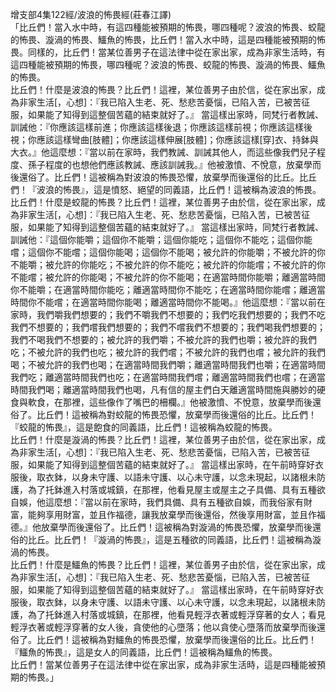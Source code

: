 增支部4集122經/波浪的怖畏經(莊春江譯)  
「比丘們！當入水中時，有這四種能被預期的怖畏，哪四種呢？波浪的怖畏、蛟龍的怖畏、漩渦的怖畏、鱷魚的怖畏，比丘們！當入水中時，這是四種能被預期的怖畏。同樣的，比丘們！當某位善男子在這法律中從在家出家，成為非家生活時，有這四種能被預期的怖畏，哪四種呢？波浪的怖畏、蛟龍的怖畏、漩渦的怖畏、鱷魚的怖畏。  
比丘們！什麼是波浪的怖畏？比丘們！這裡，某位善男子由於信，從在家出家，成為非家生活[，心想]：『我已陷入生老、死、愁悲苦憂惱，已陷入苦，已被苦征服，如果能了知得到這整個苦蘊的結束就好了。』 當這樣出家時，同梵行者教誡、訓誡他：『你應該這樣前進；你應該這樣後退；你應該這樣前視；你應該這樣後視；你應該這樣彎曲[肢體]；你應該這樣伸展[肢體]；你應該這樣[穿]衣、持鉢與大衣。』他這麼想：『當以前在家時，我們教誡、訓誡其他人，而這些像我們兒子程度、孫子程度的也想他們應該教誡、應該訓誡我。』他被激憤、不悅意，放棄學而後還俗了。比丘們！這被稱為對波浪的怖畏恐懼，放棄學而後還俗的比丘。比丘們！『波浪的怖畏』，這是憤怒、絕望的同義語，比丘們！這被稱為波浪的怖畏。  
比丘們！什麼是蛟龍的怖畏？比丘們！這裡，某位善男子由於信，從在家出家，成為非家生活[，心想]：『我已陷入生老、死、愁悲苦憂惱，已陷入苦，已被苦征服，如果能了知得到這整個苦蘊的結束就好了。』 當這樣出家時，同梵行者教誡、訓誡他：『這個你能嚼；這個你不能嚼；這個你能吃；這個你不能吃；這個你能嚐；這個你不能嚐；這個你能喝；這個你不能喝；被允許的你能嚼；不被允許的你不能嚼；被允許的你能吃；不被允許的你不能吃；被允許的你能嚐；不被允許的你不能嚐；被允許的你能喝；不被允許的你不能喝；在適當時間你能嚼；離適當時間你不能嚼；在適當時間你能吃；離適當時間你不能吃；在適當時間你能嚐；離適當時間你不能嚐；在適當時間你能喝；離適當時間你不能喝。』他這麼想：『當以前在家時，我們嚼我們想要的；我們不嚼我們不想要的；我們吃我們想要的；我們不吃我們不想要的；我們嚐我們想要的；我們不嚐我們不想要的；我們喝我們想要的；我們不喝我們不想要的；被允許的我們嚼；不被允許的我們也嚼；被允許的我們吃；不被允許的我們也吃；被允許的我們嚐；不被允許的我們也嚐；被允許的我們喝；不被允許的我們也喝；在適當時間我們嚼；離適當時間我們也嚼；在適當時間我們吃；離適當時間我們也吃；在適當時間我們嚐；離適當時間我們也嚐；在適當時間我們喝；離適當時間我們也喝，凡有信的屋主們白天離適當時間施與勝妙的硬食與軟食，在那裡，這些像作了嘴巴的柵欄。』他被激憤、不悅意，放棄學而後還俗了。比丘們！這被稱為對蛟龍的怖畏恐懼，放棄學而後還俗的比丘。比丘們！『蛟龍的怖畏』，這是飽食的同義語，比丘們！這被稱為蛟龍的怖畏。  
比丘們！什麼是漩渦的怖畏？比丘們！這裡，某位善男子由於信，從在家出家，成為非家生活[，心想]：『我已陷入生老、死、愁悲苦憂惱，已陷入苦，已被苦征服，如果能了知得到這整個苦蘊的結束就好了。』 當這樣出家時，在午前時穿好衣服後，取衣鉢，以身未守護、以語未守護、以心未守護，以念未現起，以諸根未防護，為了托鉢進入村落或城鎮，在那裡，他看見屋主或屋主之子具備、具有五種欲自娛，他這麼想：『當以前在家時，我們具備、具有五種欲自娛，而我俗家有財富，能夠享用財富，並且作福德，讓我放棄學而後還俗，然後享用財富，並且作福德。』他放棄學而後還俗了。比丘們！這被稱為對漩渦的怖畏恐懼，放棄學而後還俗的比丘。比丘們！『漩渦的怖畏』，這是五種欲的同義語，比丘們！這被稱為漩渦的怖畏。  
比丘們！什麼是鱷魚的怖畏？比丘們！這裡，某位善男子由於信，從在家出家，成為非家生活[，心想]：『我已陷入生老、死、愁悲苦憂惱，已陷入苦，已被苦征服，如果能了知得到這整個苦蘊的結束就好了。』 當這樣出家時，在午前時穿好衣服後，取衣鉢，以身未守護、以語未守護、以心未守護，以念未現起，以諸根未防護，為了托鉢進入村落或城鎮，在那裡，他看見輕浮衣著或輕浮穿著的女人；看見輕浮衣著或輕浮穿著的女人後，貪使他的心墮落；他以貪使心墮落而放棄學而後還俗了。比丘們！這被稱為對鱷魚的怖畏恐懼，放棄學而後還俗的比丘。比丘們！『鱷魚的怖畏』，這是女人的同義語，比丘們！這被稱為鱷魚的怖畏。  
比丘們！當某位善男子在這法律中從在家出家，成為非家生活時，這是四種能被預期的怖畏。」  
  
  
